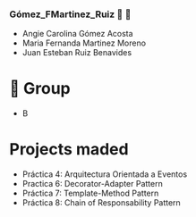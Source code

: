### Gómez_FMartinez_Ruiz  🥳 🚀

- Angie Carolina Gómez Acosta
- Maria Fernanda Martinez Moreno
- Juan Esteban Ruiz Benavides

# 🧐 Group
- B

# Projects maded
 * Práctica 4: Arquitectura Orientada a Eventos
 * Practica 6: Decorator-Adapter Pattern
 * Práctica 7: Template-Method Pattern
 * Práctica 8: Chain of Responsability Pattern
